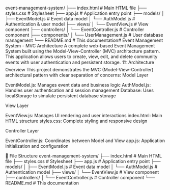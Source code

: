 event-management-system/
├── index.html              # Main HTML file
├── styles.css              # Stylesheet
├── app.js                  # Application entry point
├── models/
│   ├── EventModel.js       # Event data model
│   └── AuthModel.js        # Authentication & user model
├── views/
│   └── EventView.js        # View component
├── controllers/
│   └── EventController.js  # Controller component
├── components/
│   └── UserManagement.js   # User database management
└── README.md               # This documentation# Event Management System - MVC Architecture
A complete web-based Event Management System built using the Model-View-Controller (MVC) architecture pattern. This application allows users to create, view, edit, and delete community events with user authentication and persistent storage.
🏗️ Architecture Overview
This project demonstrates the MVC (Model-View-Controller) architectural pattern with clear separation of concerns:
Model Layer

EventModel.js: Manages event data and business logic
AuthModel.js: Handles user authentication and session management
Database: Uses localStorage to simulate persistent database storage

View Layer

EventView.js: Manages UI rendering and user interactions
index.html: Main HTML structure
styles.css: Complete styling and responsive design

Controller Layer

EventController.js: Coordinates between Model and View
app.js: Application initialization and configuration

📁 File Structure
event-management-system/
├── index.html              # Main HTML file
├── styles.css              # Stylesheet
├── app.js                  # Application entry point
├── models/
│   ├── EventModel.js       # Event data model
│   └── AuthModel.js        # Authentication model
├── views/
│   └── EventView.js        # View component
├── controllers/
│   └── EventController.js  # Controller component
└── README.md               # This documentation
